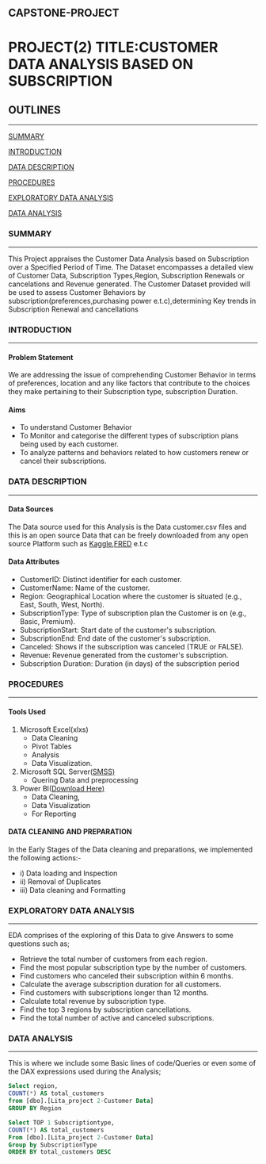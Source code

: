 ## CAPSTONE-PROJECT
# PROJECT(2) TITLE:CUSTOMER DATA ANALYSIS BASED ON SUBSCRIPTION

## OUTLINES
---
[SUMMARY](#summary)

[INTRODUCTION](#introduction)

[DATA DESCRIPTION](#data-description)

[PROCEDURES](#procedures)

[EXPLORATORY DATA ANALYSIS](#exploratory-data-analysis)

[DATA ANALYSIS](#data-analysis)


### SUMMARY
---
This Project appraises the Customer Data Analysis based on Subscription over a Specified Period of Time. The Dataset encompasses a detailed view of Customer Data, Subscription Types,Region, Subscription Renewals or cancelations and Revenue generated. The Customer Dataset provided will be used to assess Customer Behaviors by subscription(preferences,purchasing power e.t.c),determining Key trends in Subscription Renewal and cancellations

### INTRODUCTION
---
#### Problem Statement
We are addressing the issue of comprehending Customer Behavior in terms of preferences, location and any like factors that contribute to the choices they make pertaining to their Subscription type, subscription Duration.

#### Aims
- To understand Customer Behavior
- To Monitor and categorise the different types of subscription plans being used by each customer.
- To analyze patterns and behaviors related to how customers renew or cancel their subscriptions.

### DATA DESCRIPTION 
---
#### Data Sources
The Data source used for this Analysis is the Data customer.csv files and this is an open source Data that can be freely downloaded from any open source Platform such as [Kaggle](https://www.kaggle.com/datasets),[FRED](https://appsource.microsoft.com/en-us/product/office365/wa200003692?tab=overview) e.t.c

#### Data Attributes
  - CustomerID: Distinct identifier for each customer.
  - CustomerName: Name of the customer.
  - Region: Geographical Location where the customer is situated (e.g., East, South, West, North).
  - SubscriptionType: Type of subscription plan the Customer is on (e.g., Basic, Premium).
  - SubscriptionStart: Start date of the customer's subscription.
  - SubscriptionEnd: End date of the customer's subscription.
  - Canceled: Shows if the subscription was canceled (TRUE or FALSE).
  - Revenue: Revenue generated from the customer's subscription.
  - Subscription Duration: Duration (in days) of the subscription period

### PROCEDURES
---
#### Tools Used
1) Microsoft Excel(xlxs)
   - Data Cleaning
   - Pivot Tables
   - Analysis
   - Data Visualization.
2) Microsoft SQL Server([SMSS)](https://www.microsoft.com/en-us/sql-server/sql-server-2022)
   - Quering Data and preprocessing
3) Power BI([Download Here)](https://www.microsoft.com/en-us/download/details.aspx?id=58494)
   - Data Cleaning,
   - Data Visualization
   - For Reporting

#### DATA CLEANING AND PREPARATION
In the Early Stages of the Data cleaning and preparations, we implemented the following actions:-
- i) Data loading and Inspection
- ii) Removal of Duplicates
- iii) Data cleaning and Formatting

### EXPLORATORY DATA ANALYSIS
---
EDA comprises of the exploring of this Data to give Answers to some questions such as;
- Retrieve the total number of customers from each region.
- Find the most popular subscription type by the number of customers.
- Find customers who canceled their subscription within 6 months.
- Calculate the average subscription duration for all customers.
- Find customers with subscriptions longer than 12 months.
- Calculate total revenue by subscription type.
- Find the top 3 regions by subscription cancellations.
- Find the total number of active and canceled subscriptions.

### DATA ANALYSIS
---
This is where we include some Basic lines of code/Queries or even some of the DAX expressions used during the Analysis;
```SQL
Select region, 
COUNT(*) AS total_customers 
from [dbo].[Lita_project 2-Customer Data]
GROUP BY Region
```
```SQL
Select TOP 1 Subscriptiontype,
COUNT(*) AS total_customers
From [dbo].[Lita_project 2-Customer Data]
Group by SubscriptionType
ORDER BY total_customers DESC
```
